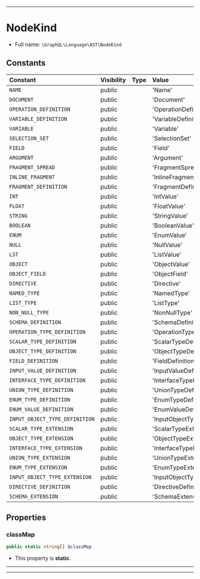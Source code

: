 ***

# NodeKind





* Full name: `\GraphQL\Language\AST\NodeKind`


## Constants

| Constant | Visibility | Type | Value |
|:---------|:-----------|:-----|:------|
|`NAME`|public| |&#039;Name&#039;|
|`DOCUMENT`|public| |&#039;Document&#039;|
|`OPERATION_DEFINITION`|public| |&#039;OperationDefinition&#039;|
|`VARIABLE_DEFINITION`|public| |&#039;VariableDefinition&#039;|
|`VARIABLE`|public| |&#039;Variable&#039;|
|`SELECTION_SET`|public| |&#039;SelectionSet&#039;|
|`FIELD`|public| |&#039;Field&#039;|
|`ARGUMENT`|public| |&#039;Argument&#039;|
|`FRAGMENT_SPREAD`|public| |&#039;FragmentSpread&#039;|
|`INLINE_FRAGMENT`|public| |&#039;InlineFragment&#039;|
|`FRAGMENT_DEFINITION`|public| |&#039;FragmentDefinition&#039;|
|`INT`|public| |&#039;IntValue&#039;|
|`FLOAT`|public| |&#039;FloatValue&#039;|
|`STRING`|public| |&#039;StringValue&#039;|
|`BOOLEAN`|public| |&#039;BooleanValue&#039;|
|`ENUM`|public| |&#039;EnumValue&#039;|
|`NULL`|public| |&#039;NullValue&#039;|
|`LST`|public| |&#039;ListValue&#039;|
|`OBJECT`|public| |&#039;ObjectValue&#039;|
|`OBJECT_FIELD`|public| |&#039;ObjectField&#039;|
|`DIRECTIVE`|public| |&#039;Directive&#039;|
|`NAMED_TYPE`|public| |&#039;NamedType&#039;|
|`LIST_TYPE`|public| |&#039;ListType&#039;|
|`NON_NULL_TYPE`|public| |&#039;NonNullType&#039;|
|`SCHEMA_DEFINITION`|public| |&#039;SchemaDefinition&#039;|
|`OPERATION_TYPE_DEFINITION`|public| |&#039;OperationTypeDefinition&#039;|
|`SCALAR_TYPE_DEFINITION`|public| |&#039;ScalarTypeDefinition&#039;|
|`OBJECT_TYPE_DEFINITION`|public| |&#039;ObjectTypeDefinition&#039;|
|`FIELD_DEFINITION`|public| |&#039;FieldDefinition&#039;|
|`INPUT_VALUE_DEFINITION`|public| |&#039;InputValueDefinition&#039;|
|`INTERFACE_TYPE_DEFINITION`|public| |&#039;InterfaceTypeDefinition&#039;|
|`UNION_TYPE_DEFINITION`|public| |&#039;UnionTypeDefinition&#039;|
|`ENUM_TYPE_DEFINITION`|public| |&#039;EnumTypeDefinition&#039;|
|`ENUM_VALUE_DEFINITION`|public| |&#039;EnumValueDefinition&#039;|
|`INPUT_OBJECT_TYPE_DEFINITION`|public| |&#039;InputObjectTypeDefinition&#039;|
|`SCALAR_TYPE_EXTENSION`|public| |&#039;ScalarTypeExtension&#039;|
|`OBJECT_TYPE_EXTENSION`|public| |&#039;ObjectTypeExtension&#039;|
|`INTERFACE_TYPE_EXTENSION`|public| |&#039;InterfaceTypeExtension&#039;|
|`UNION_TYPE_EXTENSION`|public| |&#039;UnionTypeExtension&#039;|
|`ENUM_TYPE_EXTENSION`|public| |&#039;EnumTypeExtension&#039;|
|`INPUT_OBJECT_TYPE_EXTENSION`|public| |&#039;InputObjectTypeExtension&#039;|
|`DIRECTIVE_DEFINITION`|public| |&#039;DirectiveDefinition&#039;|
|`SCHEMA_EXTENSION`|public| |&#039;SchemaExtension&#039;|

## Properties


### classMap



```php
public static string[] $classMap
```



* This property is **static**.


***



***

